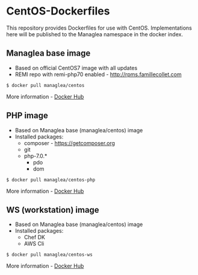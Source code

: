 # CentOS-Dockerfiles
This repository provides Dockerfiles for use with CentOS. Implementations here will be published to the Managlea namespace in the docker index.

## Managlea base image
 * Based on official CentOS7 image with all updates
 * REMI repo with remi-php70 enabled - http://rpms.famillecollet.com
```
$ docker pull managlea/centos
```
More information - [Docker Hub](https://hub.docker.com/r/managlea/centos/)

## PHP image
 * Based on Managlea base (managlea/centos) image
 * Installed packages:
   * composer - https://getcomposer.org
   * git
   * php-7.0.*
     * pdo
     * dom
```
$ docker pull managlea/centos-php
```
More information - [Docker Hub](https://hub.docker.com/r/managlea/centos-php/)

## WS (workstation) image
 * Based on Managlea base (managlea/centos) image
 * Installed packages:
   * Chef DK
   * AWS Cli
```
$ docker pull managlea/centos-ws
```
More information - [Docker Hub](https://hub.docker.com/r/managlea/centos-ws/)
